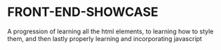 # FRONT-END-SHOWCASE
A progression of learning all the html elements, to learning how to style them, and then lastly properly learning and incorporating javascript
